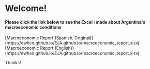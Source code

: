<h1> Welcome! </h1>
<h4>Please click the link below to see the Excel I made about Argentina's macroeconomic conditions</h4>
[Macroeconomic Report (Spanish, Original)](https://ewhen.github.io/EJA.github.io/macroeconomic_report.xlsx)
[Macroeconomic Report (English)](https://ewhen.github.io/EJA.github.io/macroeconomic_report.xlsx)
<p> Thanks! </p>
